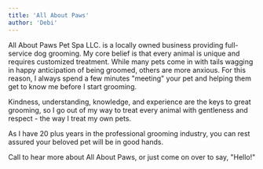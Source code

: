 ```yaml
---
title: 'All About Paws'
author: 'Debi'
---
```


All About Paws Pet Spa LLC. is a locally owned business providing full-service
dog grooming.
My core belief is that every animal is unique and requires customized treatment.
While many pets come in with tails wagging in happy anticipation of being groomed,
others are more anxious.
For this reason, I always spend a few minutes "meeting" your pet and helping them
get to know me before I start grooming.

Kindness, understanding, knowledge, and experience are the keys to great grooming,
so I go out of my way to treat every animal with gentleness and respect -
the way I treat my own pets.

As I have 20 plus years in the professional grooming industry, you can rest
assured your beloved pet will be in good hands.

Call to hear more about All About Paws, or just come on over to say, "Hello!"
